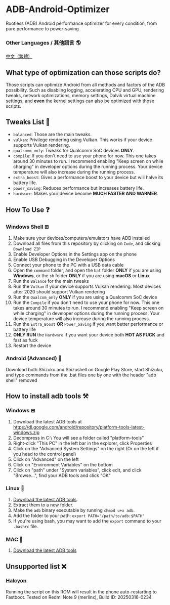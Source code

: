 # ADB-Android-Optimizer

Rootless (ADB) Android performance optimizer for every condition, from pure performance to power-saving


### Other Languages / 其他語言 🌎
[中文（繁體）](https://github.com/SchneeSchmitt/ADB-Android-Optimizer/blob/main/Language/ZH_TW.md)

## What type of optimization can those scripts do?
Those scripts can optimize Android from all methods and factors of the ADB possibility. Such as disabling logging, accelerating CPU and GPU, rendering tweaks, network optimizations, memory settings, Dalvik virtual machine settings, and **even** the kernel settings can also be optimized with those scripts. 

## Tweaks List 📑
- `balanced`: Those are the main tweaks.
- `vulkan`: Privilege rendering using Vulkan. This works if your device supports Vulkan rendering.
- `qualcomm_only`: Tweaks for Qualcomm SoC devices **ONLY**.
- `compile`: If you don't need to use your phone for now. This one takes around 30 minutes to run. I recommend enabling "Keep screen on while charging" in developer options during the running process. Your device temperature will also increase during the running process.
- `extra_boost`: Gives a performance boost to your device but will halve its battery life.
- `power_saving`: Reduces performance but increases battery life.
- `hardware`: Makes your device become **MUCH FASTER AND WARMER**.


## How To Use ❓

### Windows Shell ⊞
1. Make sure your devices/computers/emulators have ADB installed
2. Download all files from this repository by clicking on `Code`, and clicking `Download ZIP`
3. Enable Developer Options in the Settings app on the phone
4. Enable USB Debugging in the Developer Options
5. Connect your phone to the PC with a USB data cable
6. Open the `command` folder, and open the `bat` folder **ONLY** if you are using **Windows**, or the `sh` folder **ONLY** if you are using **macOS** or **Linux**
7. Run the `Balance` for the main tweaks
8. Run the `Vulkan` if your device supports Vulkan rendering. Most devices after 2020 should support Vulkan rendering
9. Run the `Qualcom_only` **ONLY** if you are using a Qualcomm SoC device
10. Run the `Compile` if you don't need to use your phone for now. This one takes around 30 minutes to run. I recommend enabling "Keep screen on while charging" in developer options during the running process. Your device temperature will also increase during the running process.
11. Run the `Extra_Boost` **OR** `Power_Saving` if you want better performance or battery life
12. **ONLY RUN** the `Hardware` if you want your device both **HOT AS FUCK** and fast as fuck
13. Restart the device

### Android (Advanced) 🤖
Download both Shizuku and Shizushell on Google Play Store, start Shizuku, and type commands from the .bat files one by one with the header "adb shell" removed 

## How to install adb tools ⚒️

### Windows ⊞
1. Download the latest ADB tools at https://dl.google.com/android/repository/platform-tools-latest-windows.zip
2. Decompress in C:\ You will see a folder called "platform-tools"
3. Right-click "This PC" in the left bar in the explorer, click Properties
4. Click on the "Advanced System Settings" on the right (Or on the left if you head to the control panel)
5. Click on "Advanced" on the left
6. Click on "Environment Variables" on the bottom
7. Click on "path" under "System variables", click edit, and click "Browse...", find your ADB tools and click "OK"

### Linux 🐧
1. [Download the latest ADB tools](https://dl.google.com/android/repository/platform-tools-latest-linux.zip).
2. Extract them to a new folder.
3. Make the `adb` binary executable by running `chmod u+x adb`.
4. Add the folder to your path: `export PATH="/path/to/adb:$PATH"`
5. If you're using bash, you may want to add the `export` command to your `.bashrc` file.

### MAC 🍎
1. [Download the latest ADB tools](https://dl.google.com/android/repository/platform-tools-latest-darwin.zip)

## Unsupported list ❌
### [Halcyon](https://hlcyn.co/)
Running the script on this ROM will result in the phone auto-restarting to Fastboot. Tested on Redmi Note 9 (merlinx), Build ID: 20250316-0234
